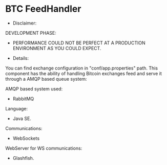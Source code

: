 # BTC FeedHandler

- Disclaimer:

DEVELOPMENT PHASE: 

  - PERFORMANCE COULD NOT BE PERFECT AT A PRODUCTION ENVIRONMENT AS YOU COULD EXPECT.


- Details:

You can find exchange configuration in "conf/app.properties" path. This component has the ability of handling Bitcoin exchanges feed and serve it through a AMQP based queue system:



AMQP based system used:

- RabbitMQ

Language:

- Java SE.

Communications:

- WebSockets

WebServer for WS communications:

- Glashfish.
